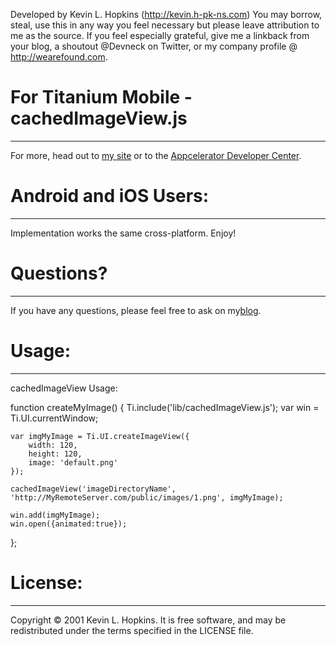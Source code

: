 Developed by Kevin L. Hopkins (http://kevin.h-pk-ns.com)
You may borrow, steal, use this in any way you feel necessary but please
leave attribution to me as the source.  If you feel especially grateful,
give me a linkback from your blog, a shoutout @Devneck on Twitter, or 
my company profile @ http://wearefound.com.

# For Titanium Mobile - cachedImageView.js
------------------------------------------
For more, head out to [my site](http://kevin.h-pk-ns.com/) or to the [Appcelerator Developer Center](http://developer.appcelerator.com).


# Android and iOS Users:
-----------------------
Implementation works the same cross-platform.  Enjoy!

# Questions?
------------
If you have any questions, please feel free to ask on my[blog](http://kevin.h-pk-ns.com/blog).


# Usage:
--------
cachedImageView Usage:

function createMyImage() {
	Ti.include('lib/cachedImageView.js');
	var win = Ti.UI.currentWindow;
	
	var imgMyImage = Ti.UI.createImageView({
		width: 120,
		height: 120,
		image: 'default.png'
	});
	
	cachedImageView('imageDirectoryName', 'http://MyRemoteServer.com/public/images/1.png', imgMyImage);
	
	win.add(imgMyImage);
	win.open({animated:true});
};

# License:
----------
Copyright © 2001 Kevin L. Hopkins. It is free software, and may be redistributed under the terms specified in the LICENSE file.